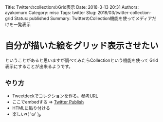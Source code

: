 Title: TwitterのcollectionのGrid表示
Date: 2018-3-13 20:31
Authors: ayakomuro
Category: misc
Tags:  twitter
Slug: 2018/03/twitter-collection-grid
Status: published
Summary: TwitterのCollection機能を使ってメディアだけを一覧表示

# 自分が描いた絵をグリッド表示させたい

ということがあると思いますが調べてみたらCollectionという機能を使って
Grid表示にすることが出来るようです。


## やり方
+ Tweetdeckでコレクションを作る。[参考URL](https://help.twitter.com/en/using-twitter/advanced-tweetdeck-features)
+ ここでembedする =>  [Twitter Publish](https://publish.twitter.com/#)
+ HTMLに貼り付ける
+ 楽しい٩( 'ω' )و
